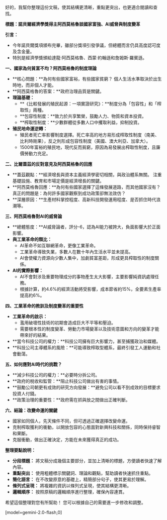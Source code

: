 好的，我幫你整理這份文稿，使其結構更清晰，重點更突出，也更適合閱讀和查找。

**標題：諾貝爾經濟學獎得主阿西莫格魯談國家富強、AI威脅與制度變革**

**引言：**

*   今年諾貝爾獎項頒布完畢，雖部分獎項引發爭議，但總體而言仍具高度認可度及含金量。
*   特別是經濟學獎頒給達龍·阿西莫格魯、西蒙·約翰遜和詹姆斯·羅賓遜。

**一、國家為何貧富不均？阿西莫格魯的制度理論**

*   **核心問題：**為何有些國家富裕，有些國家貧窮？ 個人生活水準取決於出生時地，而非個人才能。
*   **阿西莫格魯的答案：**政府治理品質是關鍵。
*   **理論基礎：**
    *   **《比較發展的殖民起源：一項實證研究》：**制度分為「包容性」和「榨取性」兩種。
    *   **包容性制度：**致力於共享繁榮，鼓勵人力、物質和資本投資。
    *   **榨取性制度：**少數群體從多數人口中攫取利益，抑制投資。
*   **殖民地命運逆轉：**
    *   殖民者死亡率影響制度選擇。死亡率高的地方易形成榨取性制度（南美、比利時剛果），反之則形成包容性制度（美國、澳大利亞、加拿大）。
    *   1500年富裕的殖民地，現代反而貧窮，原因為易發展出榨取性制度，且廉價勞動力充足。

**二、比爾蓋茲的反對意見及阿西莫格魯的回應**

*   **蓋茲觀點：**經濟增長與資本主義經濟學密切相關，與政治體系無關。 注重基礎設施、教育和市場定價是經濟增長的關鍵。
*   **阿西莫格魯回應：**為何有些國家選擇了這條發展道路，而其他國家沒有？ 真正的問題是：為何許多國家觀察到成功政策卻無法效仿？
*   **深層原因：**生產材料掌控程度、高新科技開發運用程度、是否抓住時代浪潮等。

**三、阿西莫格魯對AI的威脅論**

*   **總體態度：**AI威脅論者，評分-6，認為AI能力被誇大，負面影響大於正面影響。
*   **與工業革命的類比：**
    *   AI革命不如互聯網革命，更像工業革命。
    *   工業革命導致失業，多數人在數十年內生活水平並未提高。
    *   AI會使權力資源向少數人集中，加劇貧富差距，形成更具榨取性的制度關係。
*   **AI的實際影響：**
    *   AI不會對涉及重要物理成分的事物產生太大影響，主要影響純資訊處理任務。
    *   根據計算，約4.6%的經濟活動將受影響，成本節省約15%，全要素生產率提高約6%。

**四、工業革命的教訓及制度變革的重要性**

*   **工業革命的啟示：**
    *   濫用破壞性技術的初期會造成巨大不平等和壓迫。
    *   需要根本性的制度變革、勞動力市場變革以及技術意圖和方向的變革才能帶來好的結果。
*   **當今科技公司的權力：**科技公司擁有巨大影響力，甚至捕獲政治和媒體。
*   **科技公司主導體系的風險：**可能導致榨取型體系，最終引發工人運動和社會動蕩。

**五、如何應對AI時代的挑戰？**

*   **減少科技公司的權力：**必要時分拆公司。
*   **政府的稅收和監管：**阻止科技公司做出有害的事情。
*   **鼓勵公司朝更有成效的研究方向發展：**避免公司以看不到成效的目標要求投資人付錢。
*   **政策治理的重要性：**政府需在抓與放之間做出正確判斷。

**六、結論：改變命運的關鍵**

*   國家如同個人，先天條件不同，但可透過正確選擇改變命運。
*   克制榨取獲利的衝動，以開放包容的心態面對新興科技和關係，同時保持睿智和果斷。
*   克服衝動，做出正確決定，方能在未來獲得真正的成功。

**整理要點說明：**

*   **分段標題：** 將文稿分成幾個主要部分，並加上清晰的標題，方便讀者快速了解內容。
*   **重點突出：** 使用粗體標示關鍵詞、理論和觀點，幫助讀者快速抓住重點。
*   **簡化語言：** 在不改變原意的基礎上，精簡部分句子，使其更易於理解。
*   **條列式呈現：** 將複雜的資訊以條列式呈現，使其結構更清晰。
*   **邏輯順序：** 按照原稿的邏輯順序進行整理，確保內容連貫。

希望這個整理對您有所幫助！ 您可以根據自己的需要進一步修改和調整。

[model=gemini-2.0-flash,0]

